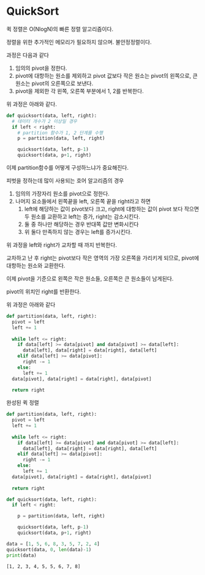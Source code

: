 # QuickSort

퀵 정렬은 O(NlogN)의 빠른 정렬 알고리즘이다.

정렬을 위한 추가적인 메모리가 필요하지 않으며. 불안정정렬이다.

과정은 다음과 같다

1. 임의의 pivot을 정한다.
2. pivot에 대항하는 원소를 제외하고 pivot 값보다 작은 원소는 pivot의 왼쪽으로, 큰 원소는 pivot의 오른쪽으로 보낸다.
3. pivot을 제외한 각 왼쪽, 오른쪽 부분에서 1, 2를 반복한다.



위 과정은 아래와 같다.

```python
def quicksort(data, left, right):
  # 데이터 개수가 2 이상일 경우
  if left < right:
    # partition 함수가 1, 2 단계를 수행
    p = partition(data, left, right)

    quicksort(data, left, p-1)
    quicksort(data, p+1, right)
```



이제 partition함수를 어떻게 구성하느냐가 중요해진다.

피벗을 정하는데 많이 사용되는 호어 알고리즘의 경우

1. 임의의 가장자리 원소를 pivot으로 정한다.
2. 나머지 요소들에서 왼쪽끝을 left, 오른쪽 끝을 right라고 하면
   1. left에 해당하는 값이 pivot보다 크고, right에 대항하는 값이 pivot 보다 작으면 두 원소를 교환하고 left는 증가, right는 감소시킨다.
   2. 둘 중 하나만 해당하는 경우 반대쪽 값만 변화시킨다
   3. 위 둘다 만족하지 않는 경우는 left를 증가시킨다.

위 과정을 left와 right가 교차할 때 까지 반복한다.

교차하고 난 후 right는 pivot보다 작은 영역의 가장 오른쪽을 가리키게 되므로, pivot에 대항하는 원소와 교환한다.

이제 pivot을 기준으로 왼쪽은 작은 원소들, 오른쪽은 큰 원소들이 남게된다.

pivot의 위치인 right를 반환한다.



위 과정은 아래와 같다

```python
def partition(data, left, right):
  pivot = left
  left += 1
  
  while left <= right:
    if data[left] >= data[pivot] and data[pivot] >= data[left]:
      data[left], data[right] = data[right], data[left]
    elif data[left] >= data[pivot]:
      right -= 1
    else:
      left += 1
  data[pivot], data[right] = data[right], data[pivot]
  
  return right
```



완성된 퀵 정렬

```python
def partition(data, left, right):
  pivot = left
  left += 1
  
  while left <= right:
    if data[left] >= data[pivot] and data[pivot] >= data[left]:
      data[left], data[right] = data[right], data[left]
    elif data[left] >= data[pivot]:
      right -= 1
    else:
      left += 1
  data[pivot], data[right] = data[right], data[pivot]
  
  return right

def quicksort(data, left, right):
  if left < right:

    p = partition(data, left, right)

    quicksort(data, left, p-1)
    quicksort(data, p+1, right)

data = [1, 5, 6, 8, 3, 5, 7, 2, 4]
quicksort(data, 0, len(data)-1)
print(data)
```

```
[1, 2, 3, 4, 5, 5, 6, 7, 8]
```

